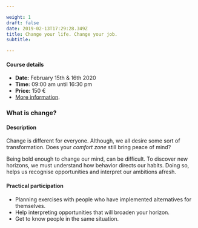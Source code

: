 ```yaml
---

weight: 1
draft: false
date: 2019-02-13T17:29:28.349Z
title: Change your life. Change your job.
subtitle:

---
```


#### Course details

- **Date:** February 15th & 16th 2020
- **Time:** 09:00 am until 16:30 pm
- **Price:** 150 €
- [More information](https://www.per.umbria.it/events/cambiare_vita_lavoro-12-13-ottobre/).


### What is change?
#### Description

Change is different for everyone. Although, we all desire some sort of transformation. Does your _comfort zone_ still bring peace of mind?

Being bold enough to change our mind, can be difficult. To discover new horizons, we must understand how behavior directs our habits. Doing so, helps us recognise opportunities and interpret our ambitions afresh.

#### Practical participation

- Planning exercises with people who have implemented alternatives for themselves.
- Help interpreting opportunities that will broaden your horizon.
- Get to know people in the same situation.


<!--
### Tags, always .ttl
`Change`, `transformation`, `out of your comfort zone`, `peace of mind`, `change our mind`, `habit`, `ambition`, `ambition`, `Workshop`, `Course`
-->
